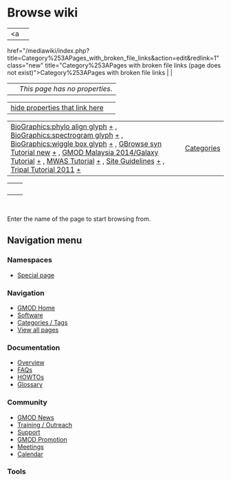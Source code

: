 



<span id="top"></span>




# <span dir="auto">Browse wiki</span>






|  |  |
|----|----|
| <a
href="/mediawiki/index.php?title=Category%253APages_with_broken_file_links&amp;action=edit&amp;redlink=1"
class="new"
title="Category%253APages with broken file links (page does not exist)">Category%253APages
with broken file links</a> |  |

|     |                                |
|-----|--------------------------------|
|     | *This page has no properties.* |

<span id="smw_browse_incoming"></span>

|  |  |
|----|----|
| [hide properties that link here](/mediawiki/index.php?title=Special:Browse&offset=0&dir=out&article=Category%253APages+with+broken+file+links)  |  |

|  |  |
|----|----|
| <span class="smwb-ivalue">[BioGraphics:phylo align glyph](/wiki/BioGraphics:phylo_align_glyph "BioGraphics:phylo align glyph") <span class="smwbrowse">[+](/wiki/Special%253ABrowse/BioGraphics:phylo-20align-20glyph "Special%253ABrowse/BioGraphics:phylo-20align-20glyph")</span></span> , <span class="smwb-ivalue">[BioGraphics:spectrogram glyph](/wiki/BioGraphics:spectrogram_glyph "BioGraphics:spectrogram glyph") <span class="smwbrowse">[+](/wiki/Special%253ABrowse/BioGraphics:spectrogram-20glyph "Special%253ABrowse/BioGraphics:spectrogram-20glyph")</span></span> , <span class="smwb-ivalue">[BioGraphics:wiggle box glyph](/wiki/BioGraphics:wiggle_box_glyph "BioGraphics:wiggle box glyph") <span class="smwbrowse">[+](/wiki/Special%253ABrowse/BioGraphics:wiggle-20box-20glyph "Special%253ABrowse/BioGraphics:wiggle-20box-20glyph")</span></span> , <span class="smwb-ivalue">[GBrowse syn Tutorial new](/wiki/GBrowse_syn_Tutorial_new "GBrowse syn Tutorial new") <span class="smwbrowse">[+](/wiki/Special%253ABrowse/GBrowse-20syn-20Tutorial-20new "Special%253ABrowse/GBrowse-20syn-20Tutorial-20new")</span></span> , <span class="smwb-ivalue">[GMOD Malaysia 2014/Galaxy Tutorial](/wiki/GMOD_Malaysia_2014/Galaxy_Tutorial "GMOD Malaysia 2014/Galaxy Tutorial") <span class="smwbrowse">[+](/wiki/Special%253ABrowse/GMOD-20Malaysia-202014-2FGalaxy-20Tutorial "Special%253ABrowse/GMOD-20Malaysia-202014-2FGalaxy-20Tutorial")</span></span> , <span class="smwb-ivalue">[MWAS Tutorial](/wiki/MWAS_Tutorial "MWAS Tutorial") <span class="smwbrowse">[+](/wiki/Special%253ABrowse/MWAS-20Tutorial "Special%253ABrowse/MWAS-20Tutorial")</span></span> , <span class="smwb-ivalue">[Site Guidelines](/wiki/Site_Guidelines "Site Guidelines") <span class="smwbrowse">[+](/wiki/Special%253ABrowse/Site-20Guidelines "Special%253ABrowse/Site-20Guidelines")</span></span> , <span class="smwb-ivalue">[Tripal Tutorial 2011](/wiki/Tripal_Tutorial_2011 "Tripal Tutorial 2011") <span class="smwbrowse">[+](/wiki/Special%253ABrowse/Tripal-20Tutorial-202011 "Special%253ABrowse/Tripal-20Tutorial-202011")</span></span> | [Categories](/wiki/Special%253ACategories "Special%253ACategories") |

|     |     |
|-----|-----|
|     |     |

 

Enter the name of the page to start browsing from.  








## Navigation menu



### Namespaces

- <span id="ca-nstab-special">[Special
  page](/wiki/Special%253ABrowse/Category%253APages_with_broken_file_links "This is a special page, you cannot edit the page itself")</span>






### Navigation



- <span id="n-GMOD-Home">[GMOD Home](/wiki/Main_Page)</span>
- <span id="n-Software">[Software](/wiki/GMOD_Components)</span>
- <span id="n-Categories-.2F-Tags">[Categories /
  Tags](/wiki/Categories)</span>
- <span id="n-View-all-pages">[View all
  pages](/wiki/Special:AllPages)</span>




### Documentation



- <span id="n-Overview">[Overview](/wiki/Overview)</span>
- <span id="n-FAQs">[FAQs](/wiki/Category%253AFAQ)</span>
- <span id="n-HOWTOs">[HOWTOs](/wiki/Category%253AHOWTO)</span>
- <span id="n-Glossary">[Glossary](/wiki/Glossary)</span>




### Community



- <span id="n-GMOD-News">[GMOD News](/wiki/GMOD_News)</span>
- <span id="n-Training-.2F-Outreach">[Training /
  Outreach](/wiki/Training_and_Outreach)</span>
- <span id="n-Support">[Support](/wiki/Support)</span>
- <span id="n-GMOD-Promotion">[GMOD
  Promotion](/wiki/GMOD_Promotion)</span>
- <span id="n-Meetings">[Meetings](/wiki/Meetings)</span>
- <span id="n-Calendar">[Calendar](/wiki/Calendar)</span>




### Tools












<!-- -->




